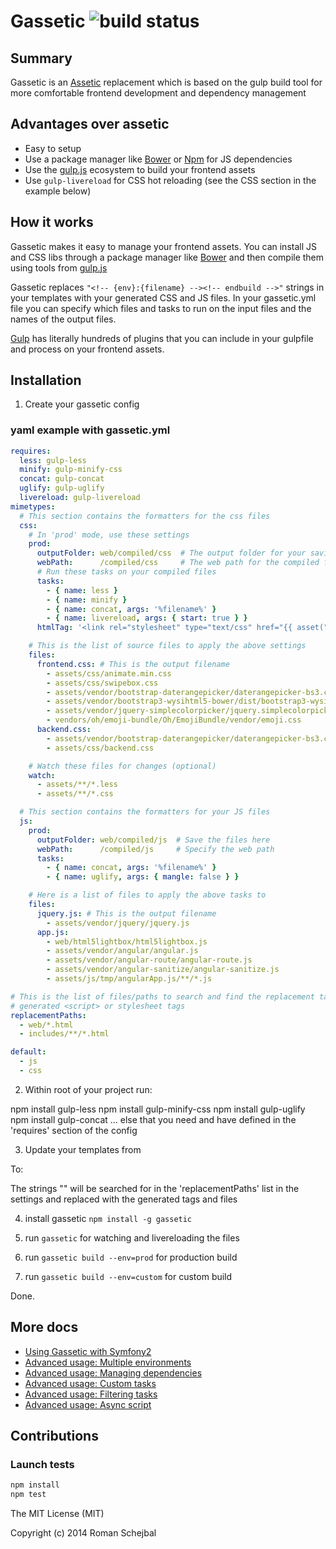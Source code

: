 # Gassetic ![build status](https://circleci.com/gh/romanschejbal/gassetic.png?style=shield)


## Summary
Gassetic is an [Assetic](https://github.com/kriswallsmith/assetic) replacement which is based on the gulp build tool for more comfortable frontend development and dependency management

## Advantages over assetic
- Easy to setup
- Use a package manager like [Bower](http://bower.io/) or [Npm](http://npmjs.com) for JS dependencies
- Use the [gulp.js](http://gulpjs.com/) ecosystem to build your frontend assets
- Use `gulp-livereload` for CSS hot reloading (see the CSS section in the example below)

## How it works

Gassetic makes it easy to manage your frontend assets. You can install JS and CSS libs through a package manager like [Bower](http://bower.io/) and then compile them using tools from [gulp.js](http://gulpjs.com)

Gassetic replaces ```"<!-- {env}:{filename} --><!-- endbuild -->"``` strings in your templates with your generated CSS and JS files. In your gassetic.yml file you can specify which files and tasks to run on the input files and the names of the output files.

[Gulp](http://gulpjs.com/plugins/) has literally hundreds of plugins that you can include in your gulpfile and process on your frontend assets.


## Installation

1) Create your gassetic config

### yaml example with gassetic.yml
```yml
requires:
  less: gulp-less
  minify: gulp-minify-css
  concat: gulp-concat
  uglify: gulp-uglify
  livereload: gulp-livereload
mimetypes:
  # This section contains the formatters for the css files
  css:
    # In 'prod' mode, use these settings
    prod:
      outputFolder: web/compiled/css  # The output folder for your saving your compiled files
      webPath:      /compiled/css     # The web path for the compiled files
      # Run these tasks on your compiled files
      tasks:
        - { name: less }
        - { name: minify }
        - { name: concat, args: '%filename%' }
        - { name: livereload, args: { start: true } }
      htmlTag: '<link rel="stylesheet" type="text/css" href="{{ asset("%path%") }}">' # custom html tag

    # This is the list of source files to apply the above settings
    files:
      frontend.css: # This is the output filename
        - assets/css/animate.min.css
        - assets/css/swipebox.css
        - assets/vendor/bootstrap-daterangepicker/daterangepicker-bs3.css
        - assets/vendor/bootstrap3-wysihtml5-bower/dist/bootstrap3-wysihtml5.css
        - assets/vendor/jquery-simplecolorpicker/jquery.simplecolorpicker.css
        - vendors/oh/emoji-bundle/Oh/EmojiBundle/vendor/emoji.css
      backend.css:
        - assets/vendor/bootstrap-daterangepicker/daterangepicker-bs3.css
        - assets/css/backend.css

    # Watch these files for changes (optional)
    watch:
      - assets/**/*.less
      - assets/**/*.css

  # This section contains the formatters for your JS files
  js:
    prod:
      outputFolder: web/compiled/js  # Save the files here
      webPath:      /compiled/js     # Specify the web path
      tasks:
        - { name: concat, args: '%filename%' }
        - { name: uglify, args: { mangle: false } }

    # Here is a list of files to apply the above tasks to
    files:
      jquery.js: # This is the output filename
        - assets/vendor/jquery/jquery.js
      app.js:
        - web/html5lightbox/html5lightbox.js
        - assets/vendor/angular/angular.js
        - assets/vendor/angular-route/angular-route.js
        - assets/vendor/angular-sanitize/angular-sanitize.js
        - assets/js/tmp/angularApp.js/**/*.js

# This is the list of files/paths to search and find the replacement tags to insert the
# generated <script> or stylesheet tags
replacementPaths:
  - web/*.html
  - includes/**/*.html

default:
  - js
  - css
```

2) Within root of your project run:

  npm install gulp-less
  npm install gulp-minify-css
  npm install gulp-uglify
  npm install gulp-concat
  ... else that you need and have defined in the 'requires' section of the config

3) Update your templates from

  <link rel="stylesheet" ...

To:

  <!-- prod:frontend.css --><!-- endbuild -->

The strings "<!-- {environment}:{filename} --><!-- endbuild -->" will be searched for in the 'replacementPaths' list in the settings and replaced with the generated tags and files

4) install gassetic ```npm install -g gassetic```

5) run ```gassetic``` for watching and livereloading the files

6) run ```gassetic build --env=prod``` for production build

7) run ```gassetic build --env=custom``` for custom build

Done.

## More docs

- [Using Gassetic with Symfony2](https://github.com/romanschejbal/gassetic/blob/master/Resources/doc/GasseticAndSymfony2.md)
- [Advanced usage: Multiple environments](https://github.com/romanschejbal/gassetic/blob/master/Resources/doc/MultipleEnvironments.md)
- [Advanced usage: Managing dependencies](https://github.com/romanschejbal/gassetic/blob/master/Resources/doc/ManagingDependencies.md)
- [Advanced usage: Custom tasks](https://github.com/romanschejbal/gassetic/blob/master/Resources/doc/CustomTasks.md)
- [Advanced usage: Filtering tasks](https://github.com/romanschejbal/gassetic/blob/master/Resources/doc/FilteringTasks.md)
- [Advanced usage: Async script](https://github.com/romanschejbal/gassetic/blob/master/Resources/doc/AsyncScript.md)

## Contributions
### Launch tests
```sh
npm install
npm test
```

The MIT License (MIT)

Copyright (c) 2014 Roman Schejbal
